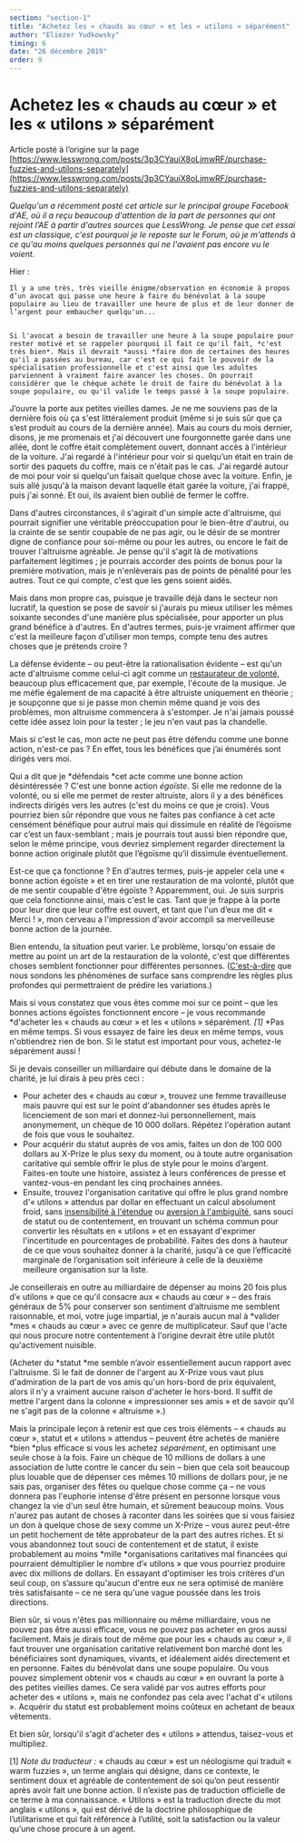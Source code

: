 ```yaml
---
section: "section-1"
title: "Achetez les « chauds au cœur » et les « utilons » séparément"
author: "Eliezer Yudkowsky"
timing: 6
date: "26 décembre 2019"
order: 9
---
```


# Achetez les « chauds au cœur » et les « utilons » séparément

Article posté à l’origine sur la page [https://www.lesswrong.com/posts/3p3CYauiX8oLjmwRF/purchase-fuzzies-and-utilons-separately](https://www.lesswrong.com/posts/3p3CYauiX8oLjmwRF/purchase-fuzzies-and-utilons-separately)

*Quelqu'un a récemment posté cet article sur le principal groupe Facebook d'AE, où il a reçu beaucoup d'attention de la part de personnes qui ont rejoint l’AE à partir d'autres sources que LessWrong. Je pense que cet essai est un classique, c'est pourquoi je le reposte sur le Forum, où je m'attends à ce qu'au moins quelques personnes qui ne l'avaient pas encore vu le voient.*

 

Hier :


    Il y a une très, très vieille énigme/observation en économie à propos d’un avocat qui passe une heure à faire du bénévolat à la soupe populaire au lieu de travailler une heure de plus et de leur donner de l’argent pour embaucher quelqu'un...


    Si l'avocat a besoin de travailler une heure à la soupe populaire pour rester motivé et se rappeler pourquoi il fait ce qu'il fait, *c'est très bien*. Mais il devrait *aussi *faire don de certaines des heures qu'il a passées au bureau, car c'est ce qui fait le pouvoir de la spécialisation professionnelle et c'est ainsi que les adultes parviennent à vraiment faire avancer les choses. On pourrait considérer que le chèque achète le droit de faire du bénévolat à la soupe populaire, ou qu'il valide le temps passé à la soupe populaire.

J’ouvre la porte aux petites vieilles dames. Je ne me souviens pas de la dernière fois où ça s'est littéralement produit (même si je suis sûr que ça s’est produit au cours de la dernière année). Mais au cours du mois dernier, disons, je me promenais et j'ai découvert une fourgonnette garée dans une allée, dont le coffre était complètement ouvert, donnant accès à l'intérieur de la voiture. J'ai regardé à l'intérieur pour voir si quelqu’un était en train de sortir des paquets du coffre, mais ce n'était pas le cas. J'ai regardé autour de moi pour voir si quelqu'un faisait quelque chose avec la voiture. Enfin, je suis allé jusqu'à la maison devant laquelle était garée la voiture, j'ai frappé, puis j'ai sonné. Et oui, ils avaient bien oublié de fermer le coffre. 

Dans d'autres circonstances, il s'agirait d'un simple acte d'altruisme, qui pourrait signifier une véritable préoccupation pour le bien-être d'autrui, ou la crainte de se sentir coupable de ne pas agir, ou le désir de se montrer digne de confiance pour soi-même ou pour les autres, ou encore le fait de trouver l'altruisme agréable. Je pense qu'il s'agit là de motivations parfaitement légitimes ; je pourrais accorder des points de bonus pour la première motivation, mais je n'enlèverais pas de points de pénalité pour les autres. Tout ce qui compte, c'est que les gens soient aidés.

Mais dans mon propre cas, puisque je travaille déjà dans le secteur non lucratif, la question se pose de savoir si j'aurais pu mieux utiliser les mêmes soixante secondes d'une manière plus spécialisée, pour apporter un plus grand bénéfice à d'autres. En d'autres termes, puis-je vraiment affirmer que c'est la meilleure façon d'utiliser mon temps, compte tenu des autres choses que je prétends croire ?

La défense évidente – ou peut-être la rationalisation évidente – est qu'un acte d'altruisme comme celui-ci agit comme un [restaurateur de volonté](https://fr.wikipedia.org/wiki/%C3%89puisement_du_moi), beaucoup plus efficacement que, par exemple, l'écoute de la musique. Je me méfie également de ma capacité à être altruiste uniquement en théorie ; je soupçonne que si je passe mon chemin même quand je vois des problèmes, mon altruisme commencera à s'estomper. Je n'ai jamais poussé cette idée assez loin pour la tester ; le jeu n'en vaut pas la chandelle.

Mais si c'est le cas, mon acte ne peut pas être défendu comme une bonne action, n'est-ce pas ? En effet, tous les bénéfices que j’ai énumérés sont dirigés vers moi.

Qui a dit que je *défendais *cet acte comme une bonne action désintéressée ? C'est une bonne action *égoïste*. Si elle me redonne de la volonté, ou si elle me permet de rester altruiste, alors il y a des bénéfices indirects dirigés vers les autres (c'est du moins ce que je crois). Vous pourriez bien sûr répondre que vous ne faites pas confiance à cet acte censément bénéfique pour autrui mais qui dissimule en réalité de l’égoïsme car c’est un faux-semblant ; mais je pourrais tout aussi bien répondre que, selon le même principe, vous devriez simplement regarder directement la bonne action originale plutôt que l’égoïsme qu’il dissimule éventuellement.

Est-ce que ça fonctionne ? En d'autres termes, puis-je appeler cela une « bonne action égoïste » et en tirer une restauration de ma volonté, plutôt que de me sentir coupable d'être égoïste ? Apparemment, oui. Je suis surpris que cela fonctionne ainsi, mais c'est le cas. Tant que je frappe à la porte pour leur dire que leur coffre est ouvert, et tant que l'un d’eux me dit « Merci ! », mon cerveau a l'impression d'avoir accompli sa merveilleuse bonne action de la journée.

Bien entendu, la situation peut varier. Le problème, lorsqu'on essaie de mettre au point un art de la restauration de la volonté, c'est que différentes choses semblent fonctionner pour différentes personnes. ([C'est-à-dire](http://www.overcomingbias.com/2008/11/chaotic-inversi.html) que nous sondons les phénomènes de surface sans comprendre les règles plus profondes qui permettraient de prédire les variations.)

Mais si vous constatez que vous êtes comme moi sur ce point – que les bonnes actions égoïstes fonctionnent encore – je vous recommande *d'acheter les « chauds au cœur » et les « utilons » séparément. *[1]* *Pas en même temps. Si vous essayez de faire les deux en même temps, vous n'obtiendrez rien de bon. Si le statut est important pour vous, achetez-le séparément aussi !

Si je devais conseiller un milliardaire qui débute dans le domaine de la charité, je lui dirais à peu près ceci :



* Pour acheter des « chauds au cœur », trouvez une femme travailleuse mais pauvre qui est sur le point d'abandonner ses études après le licenciement de son mari et donnez-lui personnellement, mais anonymement, un chèque de 10 000 dollars. Répétez l'opération autant de fois que vous le souhaitez.
* Pour acquérir du statut auprès de vos amis, faites un don de 100 000 dollars au X-Prize le plus sexy du moment, ou à toute autre organisation caritative qui semble offrir le plus de style pour le moins d’argent. Faites-en toute une histoire, assistez à leurs conférences de presse et vantez-vous-en pendant les cinq prochaines années.
* Ensuite, trouvez l'organisation caritative qui offre le plus grand nombre d'« utilons » attendus par dollar en effectuant un calcul absolument froid, sans [insensibilité à l'étendue](http://www.overcomingbias.com/2007/05/scope_insensiti.html) ou [aversion à l'ambiguïté](http://en.wikipedia.org/wiki/Ambiguity_aversion), sans souci de statut ou de contentement, en trouvant un schéma commun pour convertir les résultats en « utilons » et en essayant d'exprimer l'incertitude en pourcentages de probabilité. Faites des dons à hauteur de ce que vous souhaitez donner à la charité, jusqu'à ce que l’efficacité marginale de l’organisation soit inférieure à celle de la deuxième meilleure organisation sur la liste.

Je conseillerais en outre au milliardaire de dépenser au moins 20 fois plus d’« utilons » que ce qu'il consacre aux « chauds au cœur » – des frais généraux de 5% pour conserver son sentiment d’altruisme me semblent raisonnable, et moi, votre juge impartial, je n'aurais aucun mal à *valider *mes « chauds au cœur » avec ce genre de multiplicateur. Sauf que l'acte qui nous procure notre contentement à l'origine devrait être utile plutôt qu'activement nuisible.

(Acheter du *statut *me semble n’avoir essentiellement aucun rapport avec l'altruisme. Si le fait de donner de l'argent au X-Prize vous vaut plus d'admiration de la part de vos amis qu'un hors-bord de prix équivalent, alors il n'y a vraiment aucune raison d'acheter le hors-bord. Il suffit de mettre l'argent dans la colonne « impressionner ses amis » et de savoir qu'il ne s'agit pas de la colonne « altruisme ».)

Mais la principale leçon à retenir est que ces trois éléments – « chauds au cœur », statut et « utilons » attendus – peuvent être achetés de manière *bien *plus efficace si vous les achetez *séparément*, en optimisant une seule chose à la fois. Faire un chèque de 10 millions de dollars à une association de lutte contre le cancer du sein – bien que cela soit beaucoup plus louable que de dépenser ces mêmes 10 millions de dollars pour, je ne sais pas, organiser des fêtes ou quelque chose comme ça – ne vous donnera pas l'euphorie intense d'être présent en personne lorsque vous changez la vie d'un seul être humain, et sûrement beaucoup moins. Vous n'aurez pas autant de choses à raconter dans les soirées que si vous faisiez un don à quelque chose de sexy comme un X-Prize – vous aurez peut-être un petit hochement de tête approbateur de la part des autres riches. Et si vous abandonnez tout souci de contentement et de statut, il existe probablement au moins *mille *organisations caritatives mal financées qui pourraient démultiplier le nombre d’« utilons » que vous pourriez produire avec dix millions de dollars. En essayant d'optimiser les trois critères d’un seul coup, on s’assure qu'aucun d'entre eux ne sera optimisé de manière très satisfaisante – ce ne sera qu'une vague poussée dans les trois directions.

Bien sûr, si vous n'êtes pas millionnaire ou même milliardaire, vous ne pouvez pas être aussi efficace, vous ne pouvez pas acheter en gros aussi facilement. Mais je dirais tout de même que pour les « chauds au cœur », il faut trouver une organisation caritative relativement bon marché dont les bénéficiaires sont dynamiques, vivants, et idéalement aidés directement et en personne. Faites du bénévolat dans une soupe populaire. Ou vous pouvez simplement obtenir vos « chauds au cœur » en ouvrant la porte à des petites vieilles dames. Ce sera validé par vos autres efforts pour acheter des « utilons », mais ne confondez pas cela avec l'achat d'« utilons ». Acquérir du statut est probablement moins coûteux en achetant de beaux vêtements.

Et bien sûr, lorsqu'il s'agit d'acheter des « utilons » attendus, taisez-vous et multipliez.

[1] *Note du traducteur :* « chauds au cœur » est un néologisme qui traduit « warm fuzzies », un terme anglais qui désigne, dans ce contexte, le sentiment doux et agréable de contentement de soi qu’on peut ressentir après avoir fait une bonne action. Il n’existe pas de traduction officielle de ce terme à ma connaissance. « Utilons » est la traduction directe du mot anglais « utilons », qui est dérivé de la doctrine philosophique de l’utilitarisme et qui fait référence à l’utilité, soit la satisfaction ou la valeur qu’une chose procure à un agent.

